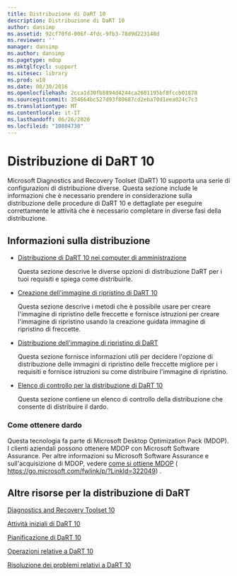 ```yaml
---
title: Distribuzione di DaRT 10
description: Distribuzione di DaRT 10
author: dansimp
ms.assetid: 92cf70fd-006f-4fdc-9fb3-78d9d223148d
ms.reviewer: ''
manager: dansimp
ms.author: dansimp
ms.pagetype: mdop
ms.mktglfcycl: support
ms.sitesec: library
ms.prod: w10
ms.date: 08/30/2016
ms.openlocfilehash: 2cca1d30fb8894d4244ca2601195bf8fccb01878
ms.sourcegitcommit: 354664bc527d93f80687cd2eba70d1eea024c7c3
ms.translationtype: MT
ms.contentlocale: it-IT
ms.lasthandoff: 06/26/2020
ms.locfileid: "10804738"
---
```

# Distribuzione di DaRT 10


Microsoft Diagnostics and Recovery Toolset (DaRT) 10 supporta una serie di configurazioni di distribuzione diverse. Questa sezione include le informazioni che è necessario prendere in considerazione sulla distribuzione delle procedure di DaRT 10 e dettagliate per eseguire correttamente le attività che è necessario completare in diverse fasi della distribuzione.

## Informazioni sulla distribuzione


-   [Distribuzione di DaRT 10 nei computer di amministrazione](deploying-dart-10-to-administrator-computers.md)

    Questa sezione descrive le diverse opzioni di distribuzione DaRT per i tuoi requisiti e spiega come distribuirle.

-   [Creazione dell'immagine di ripristino di DaRT 10](creating-the-dart-10-recovery-image.md)

    Questa sezione descrive i metodi che è possibile usare per creare l'immagine di ripristino delle freccette e fornisce istruzioni per creare l'immagine di ripristino usando la creazione guidata immagine di ripristino di freccette.

-   [Distribuzione dell'immagine di ripristino di DaRT](deploying-the-dart-recovery-image-dart-10.md)

    Questa sezione fornisce informazioni utili per decidere l'opzione di distribuzione delle immagini di ripristino delle freccette migliore per i requisiti e fornisce istruzioni su come distribuire l'immagine di ripristino.

-   [Elenco di controllo per la distribuzione di DaRT 10](dart-10-deployment-checklist.md)

    Questa sezione contiene un elenco di controllo della distribuzione che consente di distribuire il dardo.

### Come ottenere dardo

Questa tecnologia fa parte di Microsoft Desktop Optimization Pack (MDOP). I clienti aziendali possono ottenere MDOP con Microsoft Software Assurance. Per altre informazioni su Microsoft Software Assurance e sull'acquisizione di MDOP, vedere [come si ottiene MDOP](https://go.microsoft.com/fwlink/p/?LinkId=322049) ( https://go.microsoft.com/fwlink/p/?LinkId=322049) .

## Altre risorse per la distribuzione di DaRT


[Diagnostics and Recovery Toolset 10](index.md)

[Attività iniziali di DaRT 10](getting-started-with-dart-10.md)

[Pianificazione di DaRT 10](planning-for-dart-10.md)

[Operazioni relative a DaRT 10](operations-for-dart-10.md)

[Risoluzione dei problemi relativi a DaRT 10](troubleshooting-dart-10.md)

 

 






